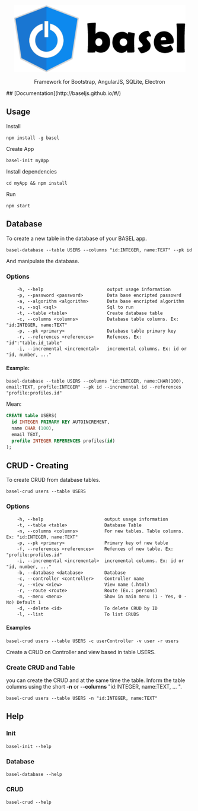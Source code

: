 <p align="center">  <img src="./images/basel.fw.png" height="180px"></p>
<p align="center"> Framework for Bootstrap, AngularJS, SQLite, Electron</p>
## [Documentation](http://baseljs.github.io/#/)

## Usage
Install
```shell
npm install -g basel
```

Create App
```shell
basel-init myApp
```

Install dependencies
```shell
cd myApp && npm install
```

Run
```shell
npm start
```

## Database
To create a new table in the database of your BASEL app. 
```shell
basel-database --table USERS --columns "id:INTEGER, name:TEXT" --pk id
```
And manipulate the database.

### Options
```shel
    -h, --help                        output usage information
    -p, --password <password>         Data base encripted passowrd
    -a, --algorithm <algorithm>       Data base encripted algorithm
    -s, --sql <sql>                   Sql to run
    -t, --table <table>               Create database table
    -c, --columns <columns>           Database table columns. Ex: "id:INTEGER, name:TEXT"
    -p, --pk <primary>                Database table primary key
    -r, --references <references>     Refences. Ex: "id":"table.id_table"
    -i, --incremental <incremental>   incremental columns. Ex: id or "id, number, ..."
```

#### Example:
```shell
basel-database --table USERS --columns "id:INTEGER, name:CHAR(100), email:TEXT, profile:INTEGER" --pk id --incremental id --references "profile:profiles.id"
```
Mean:
```sql
CREATE table USERS(
  id INTEGER PRIMARY KEY AUTOINCREMENT,
  name CHAR (100),
  email TEXT,
  profile INTEGER REFERENCES profiles(id)
);
```

## CRUD - Creating
To create CRUD from database tables.
```shell
basel-crud users --table USERS
```
### Options
```shell
    -h, --help                       output usage information
    -t, --table <table>              Database Table
    -n, --columns <columns>          For new tables. Table columns. Ex: "id:INTEGER, name:TEXT"
    -p, --pk <primary>               Primary key of new table
    -f, --references <references>    Refences of new table. Ex: "profile:profiles.id"
    -i, --incremental <incremental>  incremental columns. Ex: id or "id, number, ..."
    -b, --database <database>        Database
    -c, --controller <controller>    Controller name
    -v, --view <view>                View name (.html)
    -r, --route <route>              Route (Ex.: persons)
    -m, --menu <menu>                Show in main menu (1 - Yes, 0 - No) Default 1
    -d, --delete <id>                To delete CRUD by ID
    -l, --list                       To list CRUDS
```

#### Examples
```shell
basel-crud users --table USERS -c userController -v user -r users
```
Create a CRUD on Controller and view based in table USERS.

### Create CRUD and Table
you can create the CRUD and at the same time the table. Inform the table columns using the short <strong>-n</strong> or <strong>--columns</strong> "id:INTEGER, name:TEXT, ... ".
```shell
basel-crud users --table USERS -n "id:INTEGER, name:TEXT" 
```

## Help

### Init
```shell
basel-init --help
```

### Database
```shell
basel-database --help
```
### CRUD
```shell
basel-crud --help
```
